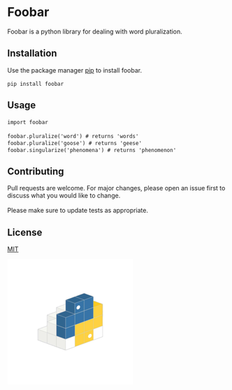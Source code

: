 # Foobar
Foobar is a python library for dealing with word pluralization.

## Installation
Use the package manager [pip]() to install foobar.
```
pip install foobar
```

## Usage
```
import foobar

foobar.pluralize('word') # returns 'words'
foobar.pluralize('goose') # returns 'geese'
foobar.singularize('phenomena') # returns 'phenomenon'
```

## Contributing
Pull requests are welcome. For major changes, please open an issue first to discuss what you would like to change.\
\
Please make sure to update tests as appropriate.

## License
[MIT]()

![](https://github.com/YoussefGazzar/VCLab2/blob/main/python.png)